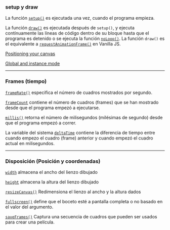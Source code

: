 ### setup y draw

La función [`setup()`](https://p5js.org/reference/p5/setup/) es ejecutada una vez, cuando el programa empieza. 

La función [`draw()`](https://p5js.org/reference/p5/draw/) es ejecutada después de `setup()`, y ejecuta contínuamente las líneas de código dentro de su bloque hasta que el programa es detenido o se ejecuta la función [`noLoop()`](https://p5js.org/reference/p5.Score/noLoop/). La función `draw()` es el equivalente a [`requestAnimationFrame()`](https://developer.mozilla.org/en-US/docs/Web/API/Window/requestAnimationFrame) en Vanilla JS.

[Positioning your canvas](https://github.com/processing/p5.js/wiki/Positioning-your-canvas)

[Global and instance mode](https://github.com/processing/p5.js/wiki/Global-and-instance-mode)

---

### Frames (tiempo)

[`frameRate()`](https://p5js.org/reference/p5/frameRate/) especifica el número de cuadros mostrados por segundo.

[`frameCount`](https://p5js.org/reference/p5/frameCount/) contiene el número de cuadros (frames) que se han mostrado desde que el programa empezó a ejecutarse.

[`millis()`](https://p5js.org/reference/p5/millis/) retorna el número de milisegundos (milésimas de segundo) desde que el programa empezó a correr.

La variable del sistema [`deltaTime`](https://p5js.org/reference/p5/deltaTime/) contiene la diferencia de tiempo entre cuando empezo el cuadro (frame) anterior y cuando empezó el cuadro actual en milisegundos.

---

### Disposición (Posición y coordenadas)

[`width`](https://p5js.org/reference/p5/width/) almacena el ancho del lienzo dibujado

[`height`](https://p5js.org/reference/p5/height/) almacena la altura del lienzo dibujado

[`resizeCanvas()`](https://p5js.org/reference/p5/resizeCanvas/) Redimensiona el lienzo al ancho y la altura dados

[`fullscreen()`](https://p5js.org/reference/p5/fullscreen/) define que el boceto esté a pantalla completa o no basado en el valor del argumento.

[`saveFrames()`](https://p5js.org/reference/p5/saveFrames/) Captura una secuencia de cuadros que pueden ser usados para crear una película.